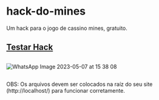 # hack-do-mines
Um hack para o jogo de cassino mines, gratuito.
## [Testar Hack](http://144.22.145.131/)
##
![WhatsApp Image 2023-05-07 at 15 38 08](https://github.com/proxlu/hack-do-mines/assets/105125779/54de5ce9-05c7-48f0-b07d-be9c2fcd37cd)
##
OBS: Os arquivos devem ser colocados na raíz do seu site (http://localhost/) para funcionar corretamente.
